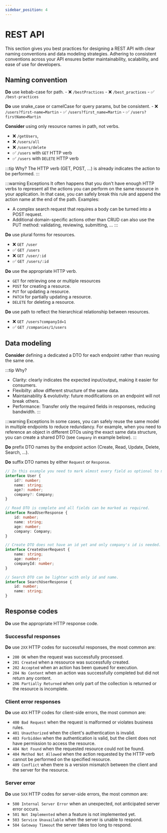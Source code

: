 ```yaml
---
sidebar_position: 4
---
```

# REST API

This section gives you best practices for designing a REST API with clear naming conventions and data modeling strategies.
Adhering to consistent conventions across your API ensures better maintainability, scalability, and ease of use for developers.

## Naming convention

**Do** use kebab-case for path.
    - ❌ `/bestPractices` 
    - ❌ `/best_practices` 
    - ✅ `/best-practices`

**Do** use snake_case or camelCase for query params, but be consistent.
    - ❌ `/users?first-name=Martin` 
    - ✅ `/users?first_name=Martin` 
    - ✅ `/users?firstName=Martin`

**Consider** using only resource names in path, not verbs.
- ❌ `/getUsers`,
- ❌ `/users/all`
- ❌ `/users/delete`
- ✅ `/users` with `GET` HTTP verb
- ✅ `/users` with `DELETE` HTTP verb

:::tip Why?
The HTTP verb (GET, POST, ...) is already indicates the action to be performed.
:::

:::warning Exceptions
It often happens that you don't have enough HTTP verbs to represent all the actions you can perform on the same resource in your application.
In that case, you can safely break this rule and append the action name at the end of the path. Examples:

- A complex search request that requires a body can be turned into a POST request.
- Additional domain-specific actions other than CRUD can also use the PUT method: validating, reviewing, submitting, ...
:::

**Do** use plural forms for resources.
- ❌ `GET /user`
- ✅ `GET /users`
- ❌ `GET /user/:id`
- ✅ `GET /users/:id`

**Do** use the appropriate HTTP verb.
- `GET` for retrieving one or multiple resources
- `POST` for creating a resource.
- `PUT` for updating a resource.
- `PATCH` for partially updating a resource.
- `DELETE` for deleting a resource.

**Do** use path to reflect the hierarchical relationship between resources.
- ❌ `GET /users?companyId=1`
- ✅ `GET /companies/1/users`

## Data modeling

**Consider** defining a dedicated a DTO for each endpoint rather than reusing the same one.

:::tip Why?
- Clarity: clearly indicates the expected input/output, making it easier for consumers.
- Flexibilty: allow different structure of the same data.
- Maintainability & evolutivity: future modifications on an endpoint will not break others.
- Performance: Transfer only the required fields in responses, reducing bandwidth.
:::

:::warning Exceptions
In some cases, you can safely reuse the same model in multiple endpoints to reduce redundancy. For example, when you need to reference an object in different DTOs using the exact same data structure, 
you can create a shared DTO (see `Company` in example below).
:::

**Do** prefix DTO names by the endpoint action (Create, Read, Update, Delete, Search, ...).

**Do** suffix DTO names by either `Request` or `Response`.

```ts title="❌ model"
// In this example you need to mark almost every field as optional to match all use cases.
interface User {
    id?: number;
    name: string;
    age?: number;
    company?: Company;
}
```

```ts title="✅ model"
// Read DTO is complete and all fields can be marked as required.
interface ReadUserResponse {
    id: number;
    name: string;
    age: number;
    company: Company;
}

// Create DTO does not have an id yet and only company's id is needed.
interface CreateUserRequest {
    name: string;
    age: number;
    companyId: number;
}

// Search DTO can be lighter with only id and name.
interface SearchUserResponse {
    id: number;
    name: string;
}
```

## Response codes

**Do** use the appropriate HTTP response code.

### Successful responses
**Do** use `2XX` HTTP codes for successful responses, the most common are:

- `200 OK` when the request was successfully processed.
- `201 Created` when a ressource was successfully created.
- `202 Accepted` when an action has been queued for execution.
- `204 No Content` when an action was successfully completed but did not return any content.
- `206 Partially Returned` when only part of the collection is returned or the resource is incomplete.

### Client error responses

**Do** use `4XX` HTTP codes for client-side errors, the most common are:

- `400 Bad Request` when the request is malformed or violates business rules.
- `401 Unauthorized` when the client's authentication is invalid.
- `403 Forbidden` when the authentication is valid, but the client does not have permission to access the resource.
- `404 Not Found` when the requested resource could not be found.
- `404 Method Not Allowed` when the action requested by the HTTP verb cannot be performed on the specified resource.
- `409 Conflict` when there is a version mismatch between the client and the server for the resource.

### Server error

**Do** use `5XX` HTTP codes for server-side errors, the most common are:

- `500 Internal Server Error` when an unexpected, not anticipated server error occurs.
- `501 Not Implemented` when a feature is not implemented yet.
- `503 Service Unavailable` when the server is unable to respond.
- `504 Gateway Timeout` the server takes too long to respond.

